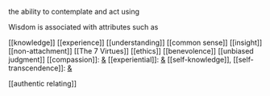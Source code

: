 the ability to contemplate and act using 

Wisdom is associated with attributes such as 

[[knowledge]]
[[experience]]
[[understanding]]
[[common sense]]
[[insight]]
[[non-attachment]]
[[The 7 Virtues]]
[[ethics]] 
[[benevolence]]
[[unbiased judgment]]
[[compassion]]: [&](https://en.m.wikipedia.org/wiki/Compassion )
[[experiential]]: [&](https://en.m.wikipedia.org/wiki/Experiential_learning) 
[[self-knowledge]],
[[self-transcendence]]: [&](https://en.m.wikipedia.org/wiki/Self-transcendence ) 

[[authentic relating]]